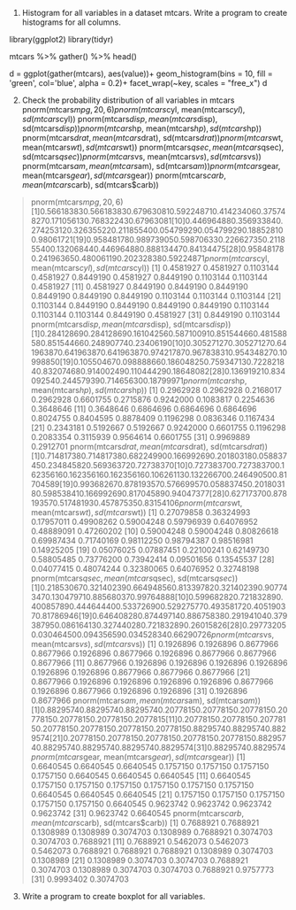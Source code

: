 1. Histogram for all variables in a dataset mtcars. Write a program to create histograms for all columns.

library(ggplot2)
library(tidyr)

mtcars %>% gather() %>% head()

d = ggplot(gather(mtcars), aes(value))+ geom_histogram(bins = 10, fill = 'green', col='blue', alpha = 0.2)+ facet_wrap(~key, scales = "free_x")
d

2. Check the probability distribution of all variables in mtcars
pnorm(mtcars$mpg, 20, 6)
pnorm(mtcars$cyl, mean(mtcars$cyl), sd(mtcars$cyl))
pnorm(mtcars$disp, mean(mtcars$disp), sd(mtcars$disp))
pnorm(mtcars$hp, mean(mtcars$hp), sd(mtcars$hp))
pnorm(mtcars$drat, mean(mtcars$drat), sd(mtcars$drat))
pnorm(mtcars$wt, mean(mtcars$wt), sd(mtcars$wt))
pnorm(mtcars$qsec, mean(mtcars$qsec), sd(mtcars$qsec))
pnorm(mtcars$vs, mean(mtcars$vs), sd(mtcars$vs))
pnorm(mtcars$am, mean(mtcars$am), sd(mtcars$am))
pnorm(mtcars$gear, mean(mtcars$gear), sd(mtcars$gear))
pnorm(mtcars$carb, mean(mtcars$carb), sd(mtcars$carb))

> pnorm(mtcars$mpg, 20, 6)
 [1] 0.56618383 0.56618383 0.67963081 0.59224871 0.41423406 0.37574827 0.17105613 0.76832243 0.67963081
[10] 0.44696488 0.35693384 0.27425312 0.32635522 0.21185540 0.05479929 0.05479929 0.18852810 0.98061721
[19] 0.95848178 0.98973905 0.59870633 0.22662735 0.21185540 0.13206844 0.44696488 0.88813447 0.84134475
[28] 0.95848178 0.24196365 0.48006119 0.20232838 0.59224871
> pnorm(mtcars$cyl, mean(mtcars$cyl), sd(mtcars$cyl))
 [1] 0.4581927 0.4581927 0.1103144 0.4581927 0.8449190 0.4581927 0.8449190 0.1103144 0.1103144 0.4581927
[11] 0.4581927 0.8449190 0.8449190 0.8449190 0.8449190 0.8449190 0.8449190 0.1103144 0.1103144 0.1103144
[21] 0.1103144 0.8449190 0.8449190 0.8449190 0.8449190 0.1103144 0.1103144 0.1103144 0.8449190 0.4581927
[31] 0.8449190 0.1103144
> pnorm(mtcars$disp, mean(mtcars$disp), sd(mtcars$disp))
 [1] 0.28412869 0.28412869 0.16104256 0.58710091 0.85154466 0.48158858 0.85154466 0.24890774 0.23406190
[10] 0.30527127 0.30527127 0.64196387 0.64196387 0.64196387 0.97421787 0.96783831 0.95434827 0.10998850
[19] 0.10550467 0.09888866 0.18604825 0.75934713 0.72282184 0.83207468 0.91400249 0.11044429 0.18648082
[28] 0.13691921 0.83409254 0.24457939 0.71465630 0.18799971
> pnorm(mtcars$hp, mean(mtcars$hp), sd(mtcars$hp))
 [1] 0.2962928 0.2962928 0.2168017 0.2962928 0.6601755 0.2715876 0.9242000 0.1083817 0.2254636 0.3648646
[11] 0.3648646 0.6864696 0.6864696 0.6864696 0.8024755 0.8404595 0.8878409 0.1196298 0.0836346 0.1167434
[21] 0.2343181 0.5192667 0.5192667 0.9242000 0.6601755 0.1196298 0.2083354 0.3115939 0.9564614 0.6601755
[31] 0.9969889 0.2912701
> pnorm(mtcars$drat, mean(mtcars$drat), sd(mtcars$drat))
 [1] 0.71481738 0.71481738 0.68224990 0.16699269 0.20180318 0.05883745 0.23484582 0.56936372 0.72738370
[10] 0.72738370 0.72738370 0.16235616 0.16235616 0.16235616 0.10626113 0.13226670 0.24649050 0.81704589
[19] 0.99368267 0.87819357 0.57669957 0.05883745 0.20180318 0.59853841 0.16699269 0.81704589 0.94047377
[28] 0.62717370 0.87819357 0.51748193 0.45787535 0.83154106
> pnorm(mtcars$wt, mean(mtcars$wt), sd(mtcars$wt))
 [1] 0.27079858 0.36324993 0.17957011 0.49908262 0.59004248 0.59796939 0.64076952 0.48889091 0.47260202
[10] 0.59004248 0.59004248 0.80826618 0.69987434 0.71740169 0.98112250 0.98794387 0.98516981 0.14925205
[19] 0.05076025 0.07887451 0.22100241 0.62149730 0.58805485 0.73776200 0.73942414 0.09501656 0.13545537
[28] 0.04077415 0.48074244 0.32380065 0.64076952 0.32748198
> pnorm(mtcars$qsec, mean(mtcars$qsec), sd(mtcars$qsec))
 [1] 0.21853067 0.32140239 0.66494856 0.81339782 0.32140239 0.90774347 0.13047971 0.88568037 0.99764888
[10] 0.59968282 0.72183289 0.40085789 0.44464440 0.53372690 0.52927577 0.49358172 0.40519037 0.81786946
[19] 0.64640828 0.87449714 0.88675838 0.29194104 0.37938795 0.08616413 0.32744028 0.72183289 0.26015826
[28] 0.29773205 0.03046450 0.09435659 0.03452834 0.66290726
> pnorm(mtcars$vs, mean(mtcars$vs), sd(mtcars$vs))
 [1] 0.1926896 0.1926896 0.8677966 0.8677966 0.1926896 0.8677966 0.1926896 0.8677966 0.8677966 0.8677966
[11] 0.8677966 0.1926896 0.1926896 0.1926896 0.1926896 0.1926896 0.1926896 0.8677966 0.8677966 0.8677966
[21] 0.8677966 0.1926896 0.1926896 0.1926896 0.1926896 0.8677966 0.1926896 0.8677966 0.1926896 0.1926896
[31] 0.1926896 0.8677966
> pnorm(mtcars$am, mean(mtcars$am), sd(mtcars$am))
 [1] 0.8829574 0.8829574 0.8829574 0.2077815 0.2077815 0.2077815 0.2077815 0.2077815 0.2077815 0.2077815
[11] 0.2077815 0.2077815 0.2077815 0.2077815 0.2077815 0.2077815 0.2077815 0.8829574 0.8829574 0.8829574
[21] 0.2077815 0.2077815 0.2077815 0.2077815 0.2077815 0.8829574 0.8829574 0.8829574 0.8829574 0.8829574
[31] 0.8829574 0.8829574
> pnorm(mtcars$gear, mean(mtcars$gear), sd(mtcars$gear))
 [1] 0.6640545 0.6640545 0.6640545 0.1757150 0.1757150 0.1757150 0.1757150 0.6640545 0.6640545 0.6640545
[11] 0.6640545 0.1757150 0.1757150 0.1757150 0.1757150 0.1757150 0.1757150 0.6640545 0.6640545 0.6640545
[21] 0.1757150 0.1757150 0.1757150 0.1757150 0.1757150 0.6640545 0.9623742 0.9623742 0.9623742 0.9623742
[31] 0.9623742 0.6640545
> pnorm(mtcars$carb, mean(mtcars$carb), sd(mtcars$carb))
 [1] 0.7688921 0.7688921 0.1308989 0.1308989 0.3074703 0.1308989 0.7688921 0.3074703 0.3074703 0.7688921
[11] 0.7688921 0.5462073 0.5462073 0.5462073 0.7688921 0.7688921 0.7688921 0.1308989 0.3074703 0.1308989
[21] 0.1308989 0.3074703 0.3074703 0.7688921 0.3074703 0.1308989 0.3074703 0.3074703 0.7688921 0.9757773
[31] 0.9993402 0.3074703


3. Write a program to create boxplot for all variables.
